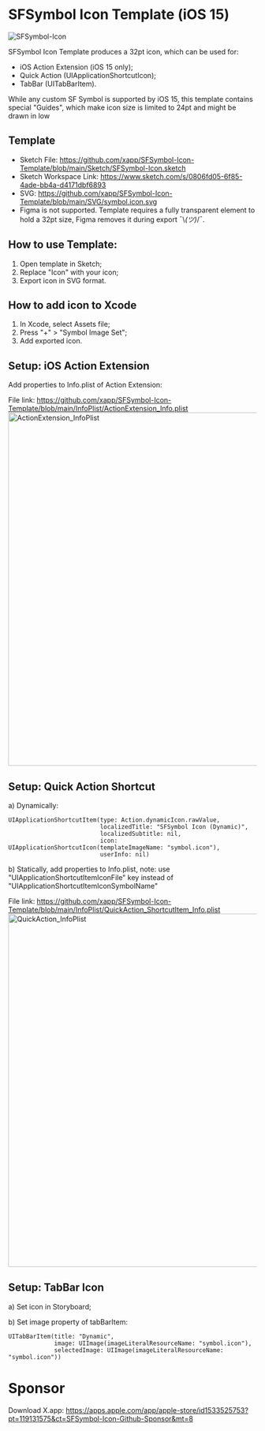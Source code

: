 # SFSymbol Icon Template (iOS 15)

![SFSymbol-Icon](https://user-images.githubusercontent.com/7535389/143172026-72f7de0a-5713-4887-b099-5ef141e3351a.png)

SFSymbol Icon Template produces a 32pt icon, which can be used for: 

- iOS Action Extension (iOS 15 only);
- Quick Action (UIApplicationShortcutIcon);
- TabBar (UITabBarItem).

While any custom SF Symbol is supported by iOS 15, this template contains special "Guides", which make  icon size is limited to 24pt and might be drawn in low



## Template
- Sketch File: https://github.com/xapp/SFSymbol-Icon-Template/blob/main/Sketch/SFSymbol-Icon.sketch
- Sketch Workspace Link: https://www.sketch.com/s/0806fd05-6f85-4ade-bb4a-d4171dbf6893
- SVG: https://github.com/xapp/SFSymbol-Icon-Template/blob/main/SVG/symbol.icon.svg
- Figma is not supported. Template requires a fully transparent element to hold a 32pt size, Figma removes it during export ¯\\_(ツ)_/¯.


## How to use Template:
1. Open template in Sketch;
2. Replace "Icon" with your icon;
3. Export icon in SVG format.


## How to add icon to Xcode
1. In Xcode, select Assets file;
2. Press "+" > "Symbol Image Set";
3. Add exported icon.



## Setup: iOS Action Extension
Add properties to Info.plist of Action Extension:

File link: https://github.com/xapp/SFSymbol-Icon-Template/blob/main/InfoPlist/ActionExtension_Info.plist
<img width="716" alt="ActionExtension_InfoPlist" src="https://user-images.githubusercontent.com/7535389/143162528-8409e516-bbf5-4b08-83d3-645d8ddcdcb3.png">



## Setup: Quick Action Shortcut
a) Dynamically:
```
UIApplicationShortcutItem(type: Action.dynamicIcon.rawValue,
                          localizedTitle: "SFSymbol Icon (Dynamic)",
                          localizedSubtitle: nil,
                          icon: UIApplicationShortcutIcon(templateImageName: "symbol.icon"),
                          userInfo: nil)
```

b) Statically, add properties to Info.plist, note: use "UIApplicationShortcutItemIconFile" key instead of "UIApplicationShortcutItemIconSymbolName"

File link: https://github.com/xapp/SFSymbol-Icon-Template/blob/main/InfoPlist/QuickAction_ShortcutItem_Info.plist
<img width="716" alt="QuickAction_InfoPlist" src="https://user-images.githubusercontent.com/7535389/143162523-45a6a850-dbe0-44f8-a8f6-eed35ea1a939.png">


## Setup: TabBar Icon
a) Set icon in Storyboard;

b) Set image property of tabBarItem:
```
UITabBarItem(title: "Dynamic",
             image: UIImage(imageLiteralResourceName: "symbol.icon"),
             selectedImage: UIImage(imageLiteralResourceName: "symbol.icon"))
```


# Sponsor
Download X.app: https://apps.apple.com/app/apple-store/id1533525753?pt=119131575&ct=SFSymbol-Icon-Github-Sponsor&mt=8
